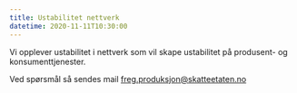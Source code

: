 ```yaml
---
title: Ustabilitet nettverk
datetime: 2020-11-11T10:30:00
---
```

Vi opplever ustabilitet i nettverk som vil skape ustabilitet på produsent- og konsumenttjenester.

Ved spørsmål så sendes mail freg.produksjon@skatteetaten.no
